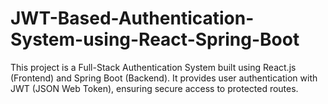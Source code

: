 # JWT-Based-Authentication-System-using-React-Spring-Boot
This project is a Full-Stack Authentication System built using React.js (Frontend) and Spring Boot (Backend). It provides user authentication with JWT (JSON Web Token), ensuring secure access to protected routes. 
